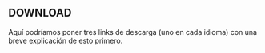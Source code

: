 ## DOWNLOAD
Aquí podríamos poner tres links de descarga (uno en cada idioma) con una breve explicación de esto primero. 
